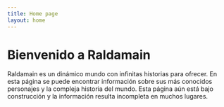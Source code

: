 ```yaml
---
title: Home page
layout: home
---
```


# Bienvenido a Raldamain
Raldamain es un dinámico mundo con infinitas historias para ofrecer. En esta página se puede encontrar información sobre sus más conocidos personajes y la compleja historia del mundo. Esta página aún está bajo construcción y la información resulta incompleta en muchos lugares. 

